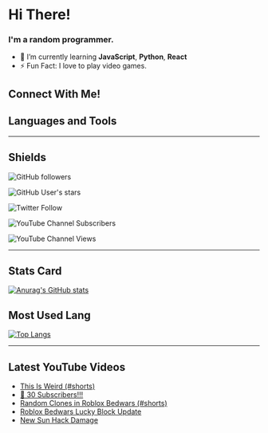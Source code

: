 # Hi There!

### I'm a random programmer.

-   🌱 I’m currently learning **JavaScript**, **Python**, **React**
-   ⚡ Fun Fact: I love to play video games.

## Connect With Me!

## Languages and Tools

---

## Shields

![GitHub followers](https://img.shields.io/github/followers/minecraft55665?color=%232b2b2b&label=Github%20Followers&style=for-the-badge)

![GitHub User's stars](https://img.shields.io/github/stars/minecraft55665?color=%232b2b2b&label=Github%20Stars&style=for-the-badge)

![Twitter Follow](https://img.shields.io/twitter/follow/duddleisa1_main?color=%2351c6ed&label=Follow%20%40duddleisa1_main&style=for-the-badge)

![YouTube Channel Subscribers](https://img.shields.io/youtube/channel/subscribers/UCKOrnXs1dbjJYCK6pAo2_jg?color=%23ff1919&label=Total%20Subscribers&style=for-the-badge)

![YouTube Channel Views](https://img.shields.io/youtube/channel/views/UCKOrnXs1dbjJYCK6pAo2_jg?color=%23ff1919&label=Total%20Views&style=for-the-badge)

---

## Stats Card

[![Anurag's GitHub stats](https://github-readme-stats.vercel.app/api?username=minecraft55665&show_icons=true&border_radius=10&theme=onedark&layout=compact)](https://github.com/anuraghazra/github-readme-stats)

## Most Used Lang

[![Top Langs](https://github-readme-stats.vercel.app/api/top-langs/?username=minecraft55665&layout=compact&theme=onedark)](https://github.com/anuraghazra/github-readme-stats)

---

## Latest YouTube Videos

<!-- YOUTUBE:START -->
- [This Is Weird &lpar;#shorts&rpar;](https://www.youtube.com/watch?v=7H6jyn4mJns)
- [🎉 30 Subscribers!!!](https://www.youtube.com/watch?v=v5TylnyefuA)
- [Random Clones in Roblox Bedwars &lpar;#shorts&rpar;](https://www.youtube.com/watch?v=ply8gwuBgRw)
- [Roblox Bedwars Lucky Block Update](https://www.youtube.com/watch?v=q2cWUiAzlcQ)
- [New Sun Hack Damage](https://www.youtube.com/watch?v=jLvxWP1rHko)
<!-- YOUTUBE:END -->
